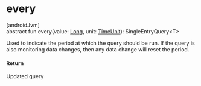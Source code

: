 # every

[androidJvm]\
abstract fun every(value: [Long](https://kotlinlang.org/api/latest/jvm/stdlib/kotlin/-long/index.html), unit: [TimeUnit](https://developer.android.com/reference/kotlin/java/util/concurrent/TimeUnit.html)): SingleEntryQuery&lt;T&gt;

Used to indicate the period at which the query should be run. If the query is also monitoring data changes, then any data change will reset the period.

#### Return

Updated query